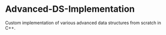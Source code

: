 # Advanced-DS-Implementation
Custom implementation of various advanced data structures from scratch in C++.
